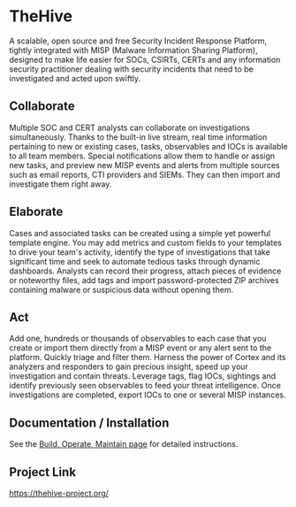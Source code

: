 # TheHive
A scalable, open source and free Security Incident Response Platform, tightly integrated with MISP (Malware Information Sharing Platform), designed to make life easier for SOCs, CSIRTs, CERTs and any information security practitioner dealing with security incidents that need to be investigated and acted upon swiftly.

## Collaborate
Multiple SOC and CERT analysts can collaborate on investigations simultaneously. Thanks to the built-in live stream, real time information pertaining to new or existing cases, tasks, observables and IOCs is available to all team members. Special notifications allow them to handle or assign new tasks, and preview new MISP events and alerts from multiple sources such as email reports, CTI providers and SIEMs. They can then import and investigate them right away.

## Elaborate
Cases and associated tasks can be created using a simple yet powerful template engine. You may add metrics and custom fields to your templates to drive your team's activity, identify the type of investigations that take significant time and seek to automate tedious tasks through dynamic dashboards. Analysts can record their progress, attach pieces of evidence or noteworthy files, add tags and import password-protected ZIP archives containing malware or suspicious data without opening them.

## Act
Add one, hundreds or thousands of observables to each case that you create or import them directly from a MISP event or any alert sent to the platform. Quickly triage and filter them. Harness the power of Cortex and its analyzers and responders to gain precious insight, speed up your investigation and contain threats. Leverage tags, flag IOCs, sightings and identify previously seen observables to feed your threat intelligence. Once investigations are completed, export IOCs to one or several MISP instances.

## Documentation / Installation
See the [Build, Operate, Maintain page](build_operate_maintain.md) for detailed instructions.  

## Project Link
https://thehive-project.org/
